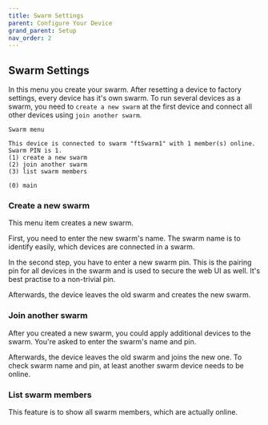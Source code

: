 ```yaml
---
title: Swarm Settings
parent: Configure Your Device
grand_parent: Setup
nav_order: 2
---
```

## Swarm Settings

In this menu you create your swarm. After resetting a device to factory settings, every device has it's own swarm. To run several devices as a swarm, 
you need to `create a new swarm` at the first device and connect all other devices using `join another swarm`.

```
Swarm menu

This device is connected to swarm "ftSwarm1" with 1 member(s) online.
Swarm PIN is 1.
(1) create a new swarm
(2) join another swarm
(3) list swarm members

(0) main
```

### Create a new swarm

This menu item creates a new swarm.

First, you need to enter the new swarm's name. The swarm name is to identify easily, which devices are connected in a swarm.

In the second step, you have to enter a new swarm pin. This is the pairing pin for all devices in the swarm and is used to secure the web UI as well.
It's best practise to a non-trivial pin.

Afterwards, the device leaves the old swarm and creates the new swarm.

### Join another swarm

After you created a new swarm, you could apply additional devices to the swarm. You're asked to enter the swarm's name and pin.

Afterwards, the device leaves the old swarm and joins the new one. To check swarm name and pin, at least another swarm device needs to be online.

### List swarm members

This feature is to show all swarm members, which are actually online.
